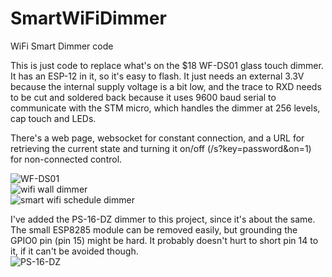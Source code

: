 # SmartWiFiDimmer
WiFi Smart Dimmer code

This is just code to replace what's on the $18 WF-DS01 glass touch dimmer. It has an ESP-12 in it, so it's easy to flash. It just needs an external 3.3V because the internal supply voltage is a bit low, and the trace to RXD needs to be cut and soldered back because it uses 9600 baud serial to communicate with the STM micro, which handles the dimmer at 256 levels, cap touch and LEDs.

There's a web page, websocket for constant connection, and a URL for retrieving the current state and turning it on/off (/s?key=password&on=1) for non-connected control.

![WF-DS01](http://www.curioustech.net/images/dimmer1.jpg)  
![wifi wall dimmer](http://www.curioustech.net/images/dimmer2.jpg)  
![smart wifi schedule dimmer](http://www.curioustech.net/images/wifiswitchweb.png)  

I've added the PS-16-DZ dimmer to this project, since it's about the same. The small ESP8285 module can be removed easily, but grounding the GPIO0 pin (pin 15) might be hard. It probably doesn't hurt to short pin 14 to it, if it can't be avoided though.  
![PS-16-DZ](http://www.curioustech.net/images/ps16dz.jpg)  
